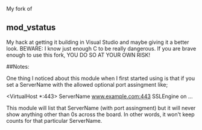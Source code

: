 My fork of
## mod_vstatus
My hack at getting it building in Visual Studio and maybe giving it a better look.
BEWARE: I know just enough C to be really dangerous. If you are brave enough to use
this fork, YOU DO SO AT YOUR OWN RISK!

##Notes:

One thing I noticed about this module when I first started using is that if you set
a ServerName with the allowed optional port assingment like;

  <VirtualHost *:443>
    ServerName www.example.com:443
    SSLEngine on
    ...

This module will list that ServerName (with port assingment) but it will never show
anything other than 0s across the board. In other words, it won't keep counts for
that particular ServerName.


